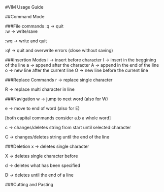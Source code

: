 #VIM Usage Guide

##Command Mode

###File commands
:q -> quit   
:w -> write/save   

:wq -> write and quit   

:q! -> quit and overwrite errors (close without saving)   


###Insertion Modes
i -> insert before character
I -> insert in the beggining of the line
a -> append after the character
A -> append in the end of the line
o -> new line after the current line
O -> new line before the current line

###Replace Commands
r -> replace single character

R -> replace multi character in line

###Navigation
w -> jump to next word (also for W)

e -> move to end of word (also for E)

[both capital commands consider a.b a whole word]

c -> changes/deletes string from start until selected character

C -> changes/deletes string until the end of the line

###Deletion
x -> deletes single character

X -> deletes single character before

d -> deletes what has been specified

D -> deletes until the end of a line

###Cutting and Pasting
 

